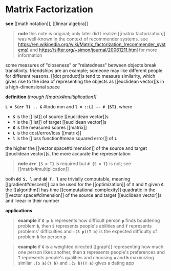 # Matrix Factorization

**see** [[math notation]], [[linear algebra]]

> **note** this note is original; only later did I realize [[matrix factorization]] was well-known in the context of recommender systems. see <https://en.wikipedia.org/wiki/Matrix_factorization_(recommender_systems)> and <https://sifter.org/~simon/journal/20061211.html> for more information

some measures of "closeness" or "relatedness" between objects break transitivity. friendships are an example; someone may like different people for different reasons. [[dot product]]s tend to measure similarity, which gives rise to the idea of representing the objects as [[euclidean vector]]s in a high-dimensional space

**definition** _through [[matrix#multiplication]]_

**`L = S(rr T) .. G`** #todo mm and **`l = ::L2 -- # {ST}`**, where

- **`S`** is the [[list]] of source [[euclidean vector]]s
- **`T`** is the [[list]] of target [[euclidean vector]]s
- **`G`** is the measured scores [[matrix]]
- **`L`** is the cost/error/loss [[matrix]]
- **`l`** is the [[loss function#mean squared error]] of **`L`**

the higher the [[vector space#dimension]] of the source and target [[euclidean vector]]s, the more accurate the representation

> **note** **`#rr {S = T}`** is required but **`# {S = T}`** is not; see [[matrix#multiplication]]

both **`dd S. l`** and **`dd T. l`** are trivially computable, meaning [[gradient#descent]] can be used for the [[optimization]] of **`S`** and **`T`** given **`G`**. the [[algorithm]] has time [[computational complexity]] quadratic in the [[vector space#dimension]] of the source and target [[euclidean vector]]s and linear in their number

**applications**

> **example** if **`G p b`** represents how difficult person **`p`** finds bouldering problem **`b`**, then **`S`** represents people's abilities and **`T`** represents problems' difficulties and **`:(S p)(T b)`** is the expected difficulty of problem **`b`** for person **`p`**

> **example** if **`G`** is a weighted directed [[graph]] representing how much one person likes another, then **`S`** represents people's preferences and **`T`** represents people's qualities and choosing **`a`** and **`b`** maximizing similar **`:(S a)(T b)`** and **`:(S b)(T a)`** gives a dating app
